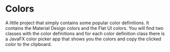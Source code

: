 # Colors
A little project that simply contains some popular color definitions. 
It contains the Material Design colors and the Flat UI colors. 
You will find two classes with the color definitions and 
for each color definition class there is a JavaFX color picker app 
that shows you the colors and copy the clicked color to the clipboard.
